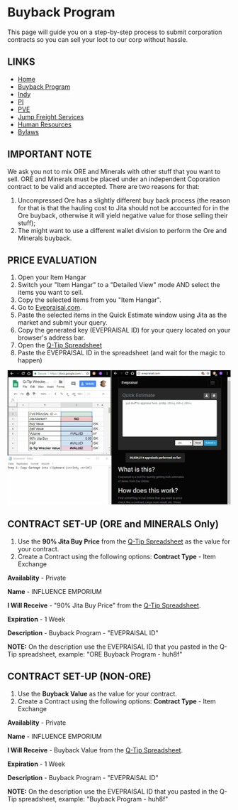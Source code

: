 # Buyback Program
This page will guide you on a step-by-step process to submit corporation contracts so you can sell your loot to our corp without hassle.

## LINKS
* [Home](README.md)
* [Buyback Program](Buyback.md)
* [Indy](Indy.md)
* [PI](PI.md)
* [PVE](PVE.md)
* [Jump Freight Services](JumpFreight.md)
* [Human Resources](HumanResources.md)
* [Bylaws](Bylaws.md)

## IMPORTANT NOTE
We ask you not to mix ORE and Minerals with other stuff that you want to sell.
ORE and Minerals must be placed under an independent Coporation contract to be valid and accepted.
There are two reasons for that:
1. Uncompressed Ore has a slightly different buy back process (the reason for that is that the hauling cost to Jita should not be accounted for in the Ore buyback, otherwise it will yield negative value for those selling their stuff);
2. The might want to use a different wallet division to perform the Ore and Minerals buyback.

## PRICE EVALUATION
1. Open your Item Hangar
2. Switch your "Item Hangar" to a "Detailed View" mode AND select the items you want to sell.
3. Copy the selected items from you "Item Hangar".
4. Go to [Evepraisal.com](https://evepraisal.com/).
5. Paste the selected items in the Quick Estimate window using Jita as the market and submit your query.
6. Copy the generated key (EVEPRAISAL ID) for your query located on your browser's address bar.
7. Open the [Q-Tip Spreadsheet](https://docs.google.com/spreadsheets/d/1CsxyZ_1JfQ4zPc4m4qY5Yl1OdcFc0vGr_zBPANfXjAo/edit#gid=134055253)
8. Paste the EVEPRAISAL ID in the spreadsheet (and wait for the magic to happen)

![Example](buyback.gif)

## CONTRACT SET-UP (ORE and MINERALS Only)
1. Use the **90% Jita Buy Price** from the [Q-Tip Spreadsheet](https://docs.google.com/spreadsheets/d/1CsxyZ_1JfQ4zPc4m4qY5Yl1OdcFc0vGr_zBPANfXjAo/edit#gid=134055253) as the value for your contract.
2. Create a Contract using the following options:
**Contract Type** - Item Exchange

**Availablity** - Private

**Name** - INFLUENCE EMPORIUM

**I Will Receive** - "90% Jita Buy Price" from the [Q-Tip Spreadsheet](https://docs.google.com/spreadsheets/d/1CsxyZ_1JfQ4zPc4m4qY5Yl1OdcFc0vGr_zBPANfXjAo/edit#gid=134055253).

**Expiration** - 1 Week

**Description** - Buyback Program - "EVEPRAISAL ID"

**NOTE:** On the description use the EVEPRAISAL ID that you pasted in the Q-Tip spreadsheet, example: "ORE Buyback Program - huh8f"

## CONTRACT SET-UP (NON-ORE)
1. Use the **Buyback Value** as the value for your contract.
2. Create a Contract using the following options:
**Contract Type** - Item Exchange

**Availablity** - Private

**Name** - INFLUENCE EMPORIUM

**I Will Receive** - Buyback Value from the [Q-Tip Spreadsheet](https://docs.google.com/spreadsheets/d/1CsxyZ_1JfQ4zPc4m4qY5Yl1OdcFc0vGr_zBPANfXjAo/edit#gid=134055253).

**Expiration** - 1 Week

**Description** - Buyback Program - "EVEPRAISAL ID"

**NOTE:** On the description use the EVEPRAISAL ID that you pasted in the Q-Tip spreadsheet, example: "Buyback Program - huh8f"
